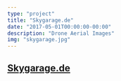```yaml
---
type: "project"
title: "Skygarage.de"
date: "2017-05-01T00:00:00-00:00"
description: "Drone Aerial Images"
img: "skygarage.jpg"
---
```


## [Skygarage.de](https://skygarage.de)
